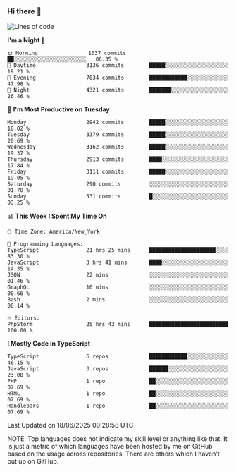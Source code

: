 ### Hi there 👋

<!--
**LynxJinxxy/LynxJinxxy** is a ✨ _special_ ✨ repository because its `README.md` (this file) appears on your GitHub profile.

Here are some ideas to get you started:

- 🔭 I’m currently working on ...
- 🌱 I’m currently learning ...
- 👯 I’m looking to collaborate on ...
- 🤔 I’m looking for help with ...
- 💬 Ask me about ...
- 📫 How to reach me: ...
- 😄 Pronouns: ...
- ⚡ Fun fact: ...
-->

<!--START_SECTION:waka-->
![Lines of code](https://img.shields.io/badge/From%20Hello%20World%20I%27ve%20Written-24.9%20million%20lines%20of%20code-blue)

**I'm a Night 🦉** 

```text
🌞 Morning                1037 commits        ██░░░░░░░░░░░░░░░░░░░░░░░   06.35 % 
🌆 Daytime                3136 commits        █████░░░░░░░░░░░░░░░░░░░░   19.21 % 
🌃 Evening                7834 commits        ████████████░░░░░░░░░░░░░   47.98 % 
🌙 Night                  4321 commits        ███████░░░░░░░░░░░░░░░░░░   26.46 % 
```
📅 **I'm Most Productive on Tuesday** 

```text
Monday                   2942 commits        █████░░░░░░░░░░░░░░░░░░░░   18.02 % 
Tuesday                  3379 commits        █████░░░░░░░░░░░░░░░░░░░░   20.69 % 
Wednesday                3162 commits        █████░░░░░░░░░░░░░░░░░░░░   19.37 % 
Thursday                 2913 commits        ████░░░░░░░░░░░░░░░░░░░░░   17.84 % 
Friday                   3111 commits        █████░░░░░░░░░░░░░░░░░░░░   19.05 % 
Saturday                 290 commits         ░░░░░░░░░░░░░░░░░░░░░░░░░   01.78 % 
Sunday                   531 commits         █░░░░░░░░░░░░░░░░░░░░░░░░   03.25 % 
```


📊 **This Week I Spent My Time On** 

```text
🕑︎ Time Zone: America/New_York

💬 Programming Languages: 
TypeScript               21 hrs 25 mins      █████████████████████░░░░   83.30 % 
JavaScript               3 hrs 41 mins       ████░░░░░░░░░░░░░░░░░░░░░   14.35 % 
JSON                     22 mins             ░░░░░░░░░░░░░░░░░░░░░░░░░   01.46 % 
GraphQL                  10 mins             ░░░░░░░░░░░░░░░░░░░░░░░░░   00.66 % 
Bash                     2 mins              ░░░░░░░░░░░░░░░░░░░░░░░░░   00.14 % 

🔥 Editors: 
PhpStorm                 25 hrs 43 mins      █████████████████████████   100.00 % 
```

**I Mostly Code in TypeScript** 

```text
TypeScript               6 repos             ████████████░░░░░░░░░░░░░   46.15 % 
JavaScript               3 repos             ██████░░░░░░░░░░░░░░░░░░░   23.08 % 
PHP                      1 repo              ██░░░░░░░░░░░░░░░░░░░░░░░   07.69 % 
HTML                     1 repo              ██░░░░░░░░░░░░░░░░░░░░░░░   07.69 % 
Handlebars               1 repo              ██░░░░░░░░░░░░░░░░░░░░░░░   07.69 % 
```




 Last Updated on 18/06/2025 00:28:58 UTC
<!--END_SECTION:waka-->
NOTE: Top languages does not indicate my skill level or anything like that. It is just a metric of which languages have been hosted by me on GitHub based on the usage across repositories. There are others which I haven't put up on GitHub.
